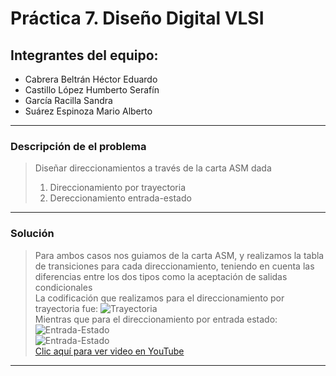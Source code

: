 # Práctica 7. Diseño Digital VLSI
## Integrantes del equipo:
- Cabrera Beltrán Héctor Eduardo
- Castillo López Humberto Serafín
- García Racilla Sandra
- Suárez Espinoza Mario Alberto
---
### Descripción de el problema
> Diseñar direccionamientos a través de la carta ASM dada
> 1. Direccionamiento por trayectoria
> 2. Dereccionamiento entrada-estado
---
### Solución
> Para ambos casos nos guiamos de la carta ASM, y realizamos la tabla de transiciones
> para cada direccionamiento, teniendo en cuenta las diferencias entre los dos tipos como
> la aceptación de salidas condicionales  
> La codificación que realizamos para el direccionamiento por trayectoria fue:
> ![Trayectoria](Codificaciones/Trayectoria.png "Trayectoria")  
> Mientras que para el direccionamiento por entrada estado:  
> ![Entrada-Estado](Codificaciones/Entrada_Estado.png "Entrada-Estado")  
> ![Entrada-Estado](Codificaciones/Entrada_Estado_codigo.png "Entrada-Estado_codigo")  
> [Clic aquí para ver video en YouTube](https://youtu.be/6Z5zNJVxvg0)
---
